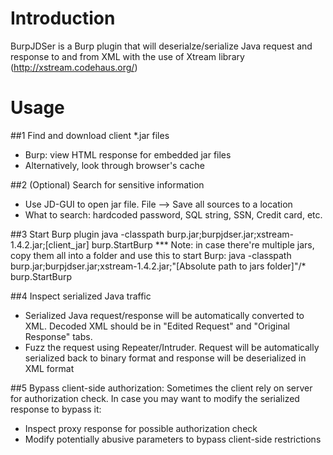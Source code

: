 # Introduction

BurpJDSer is a Burp plugin that will deserialze/serialize Java request and response to and from XML with the use of Xtream library (http://xstream.codehaus.org/)

# Usage
##1 Find and download client *.jar files
- Burp: view HTML response for embedded jar files
- Alternatively, look through browser's cache

##2 (Optional) Search for sensitive information
- Use JD-GUI to open jar file. File --> Save all sources to a location
- What to search: hardcoded password, SQL string, SSN, Credit card, etc.

##3 Start Burp plugin
    java -classpath burp.jar;burpjdser.jar;xstream-1.4.2.jar;[client_jar] burp.StartBurp 
*** Note: in case there're multiple jars, copy them all into a folder and use this to start Burp:
    java -classpath burp.jar;burpjdser.jar;xstream-1.4.2.jar;"[Absolute path to jars folder]"/* burp.StartBurp 

##4 Inspect serialized Java traffic
- Serialized Java request/response will be automatically converted to XML. Decoded XML should be in "Edited Request" and "Original Response" tabs.
- Fuzz the request using Repeater/Intruder. Request will be automatically serialized back to binary format and response will be deserialized in XML format

##5 Bypass client-side authorization:
Sometimes the client rely on server for authorization check. In case you may want to modify the serialized response to bypass it:
- Inspect proxy response for possible authorization check
- Modify potentially abusive parameters to bypass client-side restrictions

